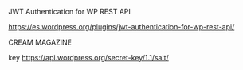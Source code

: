 
JWT Authentication for WP REST API

https://es.wordpress.org/plugins/jwt-authentication-for-wp-rest-api/

CREAM MAGAZINE 

key
https://api.wordpress.org/secret-key/1.1/salt/


